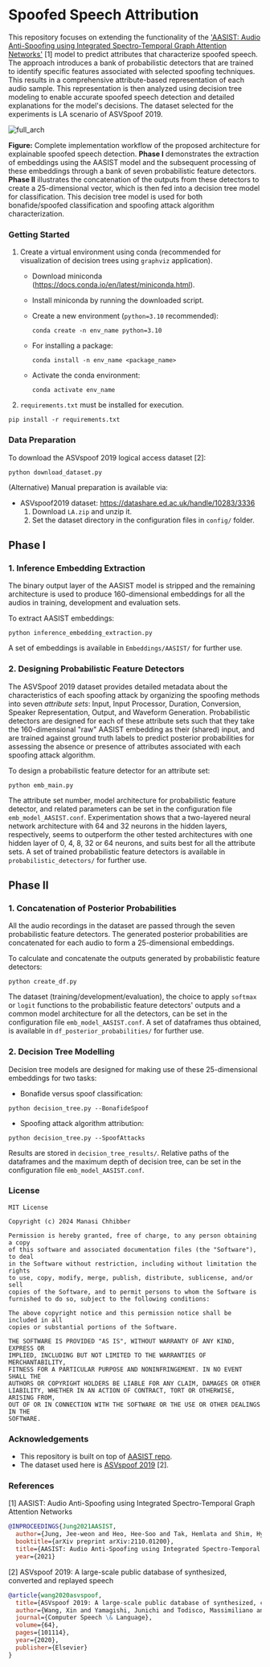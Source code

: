 # Spoofed Speech Attribution

This repository focuses on extending the functionality of the ['AASIST: Audio Anti-Spoofing using Integrated Spectro-Temporal Graph Attention Networks'](https://arxiv.org/abs/2110.01200) [1] model to predict attributes that characterize spoofed speech. The approach introduces a bank of probabilistic detectors that are trained to identify specific features associated with selected spoofing techniques. This results in a comprehensive attribute-based representation of each audio sample. This representation is then analyzed using decision tree modeling to enable accurate spoofed speech detection and detailed explanations for the model's decisions. The dataset selected for the experiments is LA scenario of ASVSpoof 2019.

![full_arch](https://github.com/Manasi2001/Spoofed-Speech-Attribution/assets/68627617/1478fe33-27e8-4814-8c3e-09cceed162cf)

**Figure:** Complete implementation workflow of the proposed architecture for explainable spoofed speech detection. **Phase I** demonstrates the extraction of embeddings using the AASIST model and the subsequent processing of these embeddings through a bank of seven probabilistic feature detectors. **Phase II** illustrates the concatenation of the outputs from these detectors to create a 25-dimensional vector, which is then fed into a decision tree model for classification. This decision tree model is used for both bonafide/spoofed classification and spoofing attack algorithm characterization.

### Getting Started

1. Create a virtual environment using conda (recommended for visualization of decision trees using `graphviz` application).

   - Download miniconda (https://docs.conda.io/en/latest/miniconda.html).

   - Install miniconda by running the downloaded script.

   - Create a new environment (`python=3.10` recommended):

     ```
     conda create -n env_name python=3.10
     ```

   - For installing a package:

     ```
     conda install -n env_name <package_name>
     ```

   - Activate the conda environment:
   
     ```
     conda activate env_name
     ```
     
2. `requirements.txt` must be installed for execution. 

  ```
  pip install -r requirements.txt
  ```

### Data Preparation

To download the ASVspoof 2019 logical access dataset [2]:

```
python download_dataset.py
```

(Alternative) Manual preparation is available via: 
- ASVspoof2019 dataset: https://datashare.ed.ac.uk/handle/10283/3336
  1. Download `LA.zip` and unzip it.
  2. Set the dataset directory in the configuration files in `config/` folder.

## Phase I

### 1. Inference Embedding Extraction

The binary output layer of the AASIST model is stripped and the remaining architecture is used to produce 160-dimensional embeddings for all the audios in training, development and evaluation sets.

To extract AASIST embeddings:

```
python inference_embedding_extraction.py
```

A set of embeddings is available in `Embeddings/AASIST/` for further use. 

### 2. Designing Probabilistic Feature Detectors

The ASVSpoof 2019 dataset provides detailed metadata about the characteristics of each spoofing attack by organizing the spoofing methods into seven _attribute sets_: Input, Input Processor, Duration, Conversion, Speaker Representation, Output, and Waveform Generation. Probabilistic detectors are designed for each of these attribute sets such that they take the 160-dimensional "raw" AASIST embedding as their (shared) input, and are trained against ground truth labels to predict posterior probabilities for assessing the absence or presence of attributes associated with each spoofing attack algorithm.

To design a probabilistic feature detector for an attribute set:

```
python emb_main.py
```

The attribute set number, model architecture for probabilistic feature detector, and related parameters can be set in the configuration file `emb_model_AASIST.conf`. Experimentation shows that a two-layered neural network architecture with 64 and 32 neurons in the hidden layers, respectively, seems to outperform the other tested architectures with one hidden layer of 0, 4, 8, 32 or 64 neurons, and suits best for all the attribute sets. A set of trained probabilistic feature detectors is available in `probabilistic_detectors/` for further use.

## Phase II

### 1. Concatenation of Posterior Probabilities

All the audio recordings in the dataset are passed through the seven probabilistic feature detectors. The generated posterior probabilities are concatenated for each audio to form a 25-dimensional embeddings.

To calculate and concatenate the outputs generated by probabilistic feature detectors:

```
python create_df.py
```

The dataset (training/development/evaluation), the choice to apply `softmax` or `logit` functions to the probabilistic feature detectors' outputs and a common model architecture for all the detectors, can be set in the configuration file `emb_model_AASIST.conf`. A set of dataframes thus obtained, is available in `df_posterior_probabilities/` for further use.

### 2. Decision Tree Modelling

Decision tree models are designed for making use of these 25-dimensional embeddings for two tasks:

- Bonafide versus spoof classification:

```
python decision_tree.py --BonafideSpoof
```

- Spoofing attack algorithm attribution:

```
python decision_tree.py --SpoofAttacks
```

Results are stored in `decision_tree_results/`. Relative paths of the dataframes and the maximum depth of decision tree, can be set in the configuration file `emb_model_AASIST.conf`.

### License

```
MIT License

Copyright (c) 2024 Manasi Chhibber

Permission is hereby granted, free of charge, to any person obtaining a copy
of this software and associated documentation files (the "Software"), to deal
in the Software without restriction, including without limitation the rights
to use, copy, modify, merge, publish, distribute, sublicense, and/or sell
copies of the Software, and to permit persons to whom the Software is
furnished to do so, subject to the following conditions:

The above copyright notice and this permission notice shall be included in all
copies or substantial portions of the Software.

THE SOFTWARE IS PROVIDED "AS IS", WITHOUT WARRANTY OF ANY KIND, EXPRESS OR
IMPLIED, INCLUDING BUT NOT LIMITED TO THE WARRANTIES OF MERCHANTABILITY,
FITNESS FOR A PARTICULAR PURPOSE AND NONINFRINGEMENT. IN NO EVENT SHALL THE
AUTHORS OR COPYRIGHT HOLDERS BE LIABLE FOR ANY CLAIM, DAMAGES OR OTHER
LIABILITY, WHETHER IN AN ACTION OF CONTRACT, TORT OR OTHERWISE, ARISING FROM,
OUT OF OR IN CONNECTION WITH THE SOFTWARE OR THE USE OR OTHER DEALINGS IN THE
SOFTWARE.
```

### Acknowledgements

- This repository is built on top of [AASIST repo](https://github.com/clovaai/aasist).
- The dataset used here is [ASVspoof 2019](https://www.asvspoof.org/index2019.html) [2].

### References
  
[1] AASIST: Audio Anti-Spoofing using Integrated Spectro-Temporal Graph Attention Networks
```bibtex
@INPROCEEDINGS{Jung2021AASIST,
  author={Jung, Jee-weon and Heo, Hee-Soo and Tak, Hemlata and Shim, Hye-jin and Chung, Joon Son and Lee, Bong-Jin and Yu, Ha-Jin and Evans, Nicholas},
  booktitle={arXiv preprint arXiv:2110.01200}, 
  title={AASIST: Audio Anti-Spoofing using Integrated Spectro-Temporal Graph Attention Networks}, 
  year={2021}
```

[2] ASVspoof 2019: A large-scale public database of synthesized, converted and replayed speech
```bibtex
@article{wang2020asvspoof,
  title={ASVspoof 2019: A large-scale public database of synthesized, converted and replayed speech},
  author={Wang, Xin and Yamagishi, Junichi and Todisco, Massimiliano and Delgado, H{\'e}ctor and Nautsch, Andreas and Evans, Nicholas and Sahidullah, Md and Vestman, Ville and Kinnunen, Tomi and Lee, Kong Aik and others},
  journal={Computer Speech \& Language},
  volume={64},
  pages={101114},
  year={2020},
  publisher={Elsevier}
}
```
